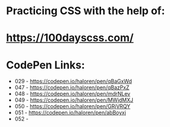 # Practicing CSS with the help of:
# https://100dayscss.com/

# CodePen Links:
- 029 - https://codepen.io/haloren/pen/qBaGxWd
- 047 - https://codepen.io/haloren/pen/qBazPxZ
- 048 - https://codepen.io/haloren/pen/mdrNLev
- 049 - https://codepen.io/haloren/pen/MWjdMXJ
- 050 - https://codepen.io/haloren/pen/GRjVRQY
- 051 - https://codepen.io/haloren/pen/abBoyxj
- 052 - 